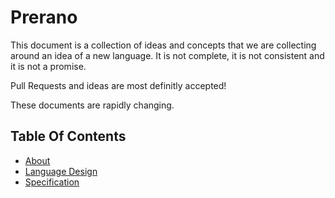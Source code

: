 # Prerano

This document is a collection of ideas and concepts that we are collecting around an idea of a new language. It is not complete, it is not consistent and it is not a promise.

Pull Requests and ideas are most definitly accepted!

These documents are rapidly changing. 

## Table Of Contents

 * [About](01-about.md)
 * [Language Design](02-language_design.md)
 * [Specification](specification/)
